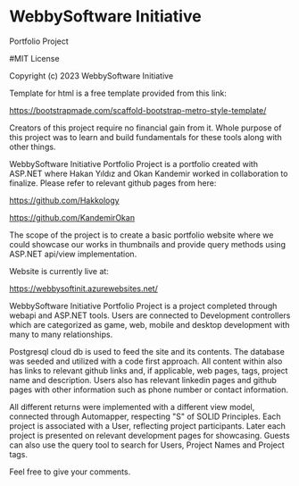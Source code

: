 # WebbySoftware Initiative
Portfolio Project

#MIT License

Copyright (c) 2023 WebbySoftware Initiative

Template for html is a free template provided from this link:

https://bootstrapmade.com/scaffold-bootstrap-metro-style-template/

Creators of this project require no financial gain from it. Whole purpose of this project was to learn and build fundamentals for these tools along with other things.

WebbySoftware Initiative Portfolio Project is a portfolio created with ASP.NET where Hakan Yıldız and Okan Kandemir worked in collaboration to finalize. Please refer to relevant github pages from here:

https://github.com/Hakkology

https://github.com/KandemirOkan

The scope of the project is to create a basic portfolio website where we could showcase our works in thumbnails and provide query methods using ASP.NET api/view implementation.

Website is currently live at:

https://webbysoftinit.azurewebsites.net/ 

WebbySoftware Initiative Portfolio Project is a project completed through webapi and ASP.NET tools.
Users are connected to Development controllers which are categorized as game, web, mobile and desktop development with many to many relationships.

Postgresql cloud db is used to feed the site and its contents. The database was seeded and utilized with a code first approach. 
All content within also has links to relevant github links and, if applicable, web pages, tags, project name and description.
Users also has relevant linkedin pages and github pages with other information such as phone number or contact information.

All different returns were implemented with a different view model, connected through Automapper, respecting "S" of SOLID Principles.
Each project is associated with a User, reflecting project participants.
Later each project is presented on relevant development pages for showcasing. Guests can also use the query tool to search for Users, Project Names and Project tags.

Feel free to give your comments.

